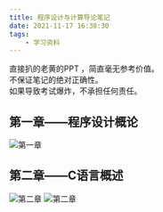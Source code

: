 ```yaml
---
title: 程序设计与计算导论笔记
date: 2021-11-17 16:38:30
tags:
    - 学习资料
---
```


直接扒的老黄的PPT ，简直毫无参考价值。   
不保证笔记的绝对正确性。     
如果导致考试爆炸，不承担任何责任。
<!--more-->     

## 第一章——程序设计概论
![第一章](./program-design-introduction/1.png)

## 第二章——C语言概述
![第二章](./program-design-introduction/2.png)
![第二章](./program-design-introduction/3.png)
